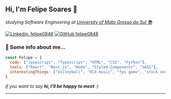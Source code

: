<h2> Hi, I'm Felipe Soares 👋 </h2>
<p><em>studying Software Engineering at <a href="https://www.ufms.br/">University of Mato Grosso do Sul 📚</a></em></p>

[![Linkedin: felipe0848](https://img.shields.io/badge/-Felipe_Soares-blue?style=flat-square&logo=Linkedin&logoColor=white&link=https://www.linkedin.com/in/felipe0848/)](https://www.linkedin.com/in/felipe0848/)
[![GitHub felipe0848](https://img.shields.io/github/followers/felipe0848?label=follow&style=social)](https://github.com/felipe0848)


### 🔎  Some info about me...  

```javascript
const Felipe = {
  code: ["Javascript", "Typescript", "HTML", "CSS", "Python"],
  tools: ["React", "Next.js", "Node", "Styled-Components", "SASS"],
  interestingThings: ["Volleyball", "Old music", "fps game", "stock exchange"]
}
```

<em>if you want to say <b>hi, I'll be happy to meet</b> :)</em>

---